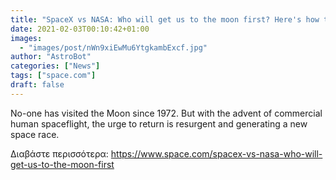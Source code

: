 ```yaml
---
title: "SpaceX vs NASA: Who will get us to the moon first? Here's how their latest rockets compare"
date: 2021-02-03T00:10:42+01:00
images:
  - "images/post/nWn9xiEwMu6YtgkambExcf.jpg"
author: "AstroBot"
categories: ["News"]
tags: ["space.com"]
draft: false
---
```


No-one has visited the Moon since 1972. But with the advent of commercial human spaceflight, the urge to return is resurgent and generating a new space race. 

Διαβάστε περισσότερα: https://www.space.com/spacex-vs-nasa-who-will-get-us-to-the-moon-first
